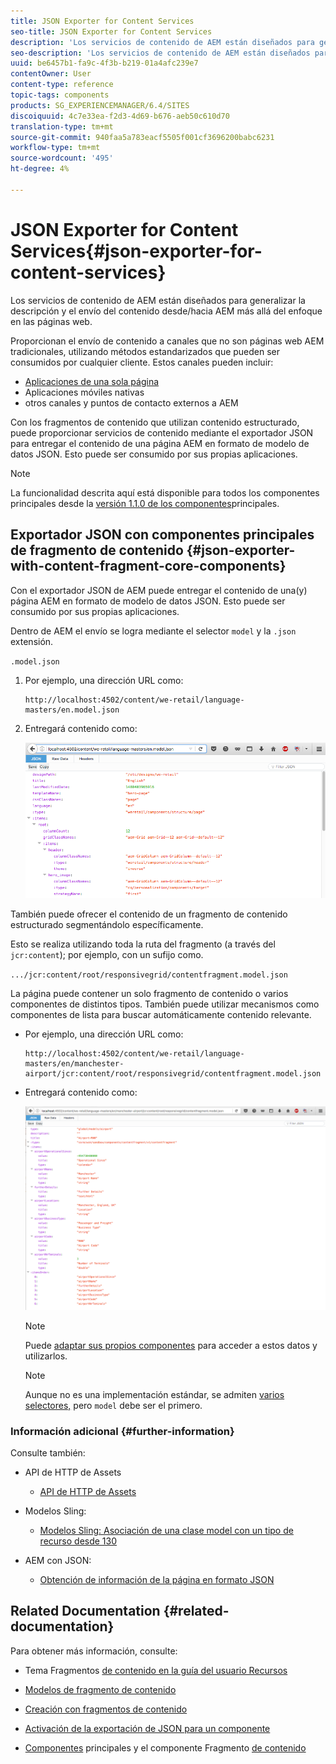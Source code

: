 ```yaml
---
title: JSON Exporter for Content Services
seo-title: JSON Exporter for Content Services
description: 'Los servicios de contenido de AEM están diseñados para generalizar la descripción y el envío del contenido desde/hacia AEM más allá del enfoque en las páginas web. Proporcionan el envío de contenido a canales que no son páginas web AEM tradicionales, utilizando métodos estandarizados que pueden ser consumidos por cualquier cliente. '
seo-description: 'Los servicios de contenido de AEM están diseñados para generalizar la descripción y el envío del contenido desde/hacia AEM más allá del enfoque en las páginas web. Proporcionan el envío de contenido a canales que no son páginas web AEM tradicionales, utilizando métodos estandarizados que pueden ser consumidos por cualquier cliente. '
uuid: be6457b1-fa9c-4f3b-b219-01a4afc239e7
contentOwner: User
content-type: reference
topic-tags: components
products: SG_EXPERIENCEMANAGER/6.4/SITES
discoiquuid: 4c7e33ea-f2d3-4d69-b676-aeb50c610d70
translation-type: tm+mt
source-git-commit: 940faa5a783eacf5505f001cf3696200babc6231
workflow-type: tm+mt
source-wordcount: '495'
ht-degree: 4%

---
```



# JSON Exporter for Content Services{#json-exporter-for-content-services}

Los servicios de contenido de AEM están diseñados para generalizar la descripción y el envío del contenido desde/hacia AEM más allá del enfoque en las páginas web.

Proporcionan el envío de contenido a canales que no son páginas web AEM tradicionales, utilizando métodos estandarizados que pueden ser consumidos por cualquier cliente. Estos canales pueden incluir:

* [Aplicaciones de una sola página](spa-walkthrough.md)
* Aplicaciones móviles nativas
* otros canales y puntos de contacto externos a AEM

Con los fragmentos de contenido que utilizan contenido estructurado, puede proporcionar servicios de contenido mediante el exportador JSON para entregar el contenido de una página AEM en formato de modelo de datos JSON. Esto puede ser consumido por sus propias aplicaciones.

>[!NOTE]
>
>La funcionalidad descrita aquí está disponible para todos los componentes principales desde la [versión 1.1.0 de los componentes](https://docs.adobe.com/content/docs/en/core-components/v1.html)principales.

## Exportador JSON con componentes principales de fragmento de contenido {#json-exporter-with-content-fragment-core-components}

Con el exportador JSON de AEM puede entregar el contenido de una(y) página AEM en formato de modelo de datos JSON. Esto puede ser consumido por sus propias aplicaciones.

Dentro de AEM el envío se logra mediante el selector `model` y la `.json` extensión.

`.model.json`

1. Por ejemplo, una dirección URL como:

   ```shell
   http://localhost:4502/content/we-retail/language-masters/en.model.json
   ```

1. Entregará contenido como:

   ![chlimage_1-192](assets/chlimage_1-192.png)

También puede ofrecer el contenido de un fragmento de contenido estructurado segmentándolo específicamente.

Esto se realiza utilizando toda la ruta del fragmento (a través del `jcr:content`); por ejemplo, con un sufijo como.

`.../jcr:content/root/responsivegrid/contentfragment.model.json`

La página puede contener un solo fragmento de contenido o varios componentes de distintos tipos. También puede utilizar mecanismos como componentes de lista para buscar automáticamente contenido relevante.

* Por ejemplo, una dirección URL como:

   ```shell
   http://localhost:4502/content/we-retail/language-masters/en/manchester-airport/jcr:content/root/responsivegrid/contentfragment.model.json
   ```

* Entregará contenido como:

   ![chlimage_1-193](assets/chlimage_1-193.png)

   >[!NOTE]
   >
   >Puede [adaptar sus propios componentes](/help/sites-developing/json-exporter-components.md) para acceder a estos datos y utilizarlos.

   >[!NOTE]
   >
   >Aunque no es una implementación estándar, se admiten [varios selectores,](json-exporter-components.md#multiple-selectors) pero `model` debe ser el primero.

### Información adicional {#further-information}

Consulte también:

* API de HTTP de Assets

   * [API de HTTP de Assets](/help/assets/mac-api-assets.md)

* Modelos Sling:

   * [Modelos Sling: Asociación de una clase model con un tipo de recurso desde 130](https://sling.apache.org/documentation/bundles/models.html#associating-a-model-class-with-a-resource-type-since-130)

* AEM con JSON:

   * [Obtención de información de la página en formato JSON](/help/sites-developing/pageinfo.md)

## Related Documentation {#related-documentation}

Para obtener más información, consulte:

* Tema Fragmentos [de contenido en la guía del usuario Recursos](https://helpx.adobe.com/experience-manager/6-4/assets/user-guide.html?topic=/experience-manager/6-4/assets/morehelp/content-fragments.ug.js)

* [Modelos de fragmento de contenido](/help/assets/content-fragments-models.md)
* [Creación con fragmentos de contenido](/help/sites-authoring/content-fragments.md)
* [Activación de la exportación de JSON para un componente](/help/sites-developing/json-exporter-components.md)

* [Componentes](https://docs.adobe.com/content/help/es-ES/experience-manager-core-components/using/introduction.html) principales y el componente Fragmento [de contenido](https://helpx.adobe.com/experience-manager/core-components/using/content-fragment-component.html)


